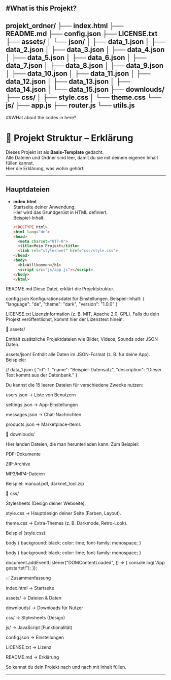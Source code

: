 #What is this Projekt?
---
projekt_ordner/
├── index.html
├── README.md
├── config.json
├── LICENSE.txt
├── assets/
│   └── json/
│       ├── data_1.json
│       ├── data_2.json
│       ├── data_3.json
│       ├── data_4.json
│       ├── data_5.json
│       ├── data_6.json
│       ├── data_7.json
│       ├── data_8.json
│       ├── data_9.json
│       ├── data_10.json
│       ├── data_11.json
│       ├── data_12.json
│       ├── data_13.json
│       ├── data_14.json
│       └── data_15.json
├── downlouds/
├── css/
│   ├── style.css
│   └── theme.css
└── js/
    ├── app.js
    ├── router.js
    └── utils.js
---
##WHat about the codes in here?
# 📂 Projekt Struktur – Erklärung

Dieses Projekt ist als **Basis-Template** gedacht.  
Alle Dateien und Ordner sind leer, damit du sie mit deinem eigenen Inhalt füllen kannst.  
Hier die Erklärung, was wohin gehört:

---

## Hauptdateien

- **index.html**  
  Startseite deiner Anwendung.  
  Hier wird das Grundgerüst in HTML definiert.  
  Beispiel-Inhalt:
  ```html
  <!DOCTYPE html>
  <html lang="de">
  <head>
    <meta charset="UTF-8">
    <title>Mein Projekt</title>
    <link rel="stylesheet" href="css/style.css">
  </head>
  <body>
    <h1>Willkommen</h1>
    <script src="js/app.js"></script>
  </body>
  </html>
README.md
Diese Datei, erklärt die Projektstruktur.

config.json
Konfigurationsdatei für Einstellungen.
Beispiel-Inhalt:
{
  "language": "de",
  "theme": "dark",
  "version": "1.0.0"
}

LICENSE.txt
Lizenzinformation (z. B. MIT, Apache 2.0, GPL).
Falls du dein Projekt veröffentlichst, kommt hier der Lizenztext hinein.

📂 assets/

Enthält zusätzliche Projektdateien wie Bilder, Videos, Sounds oder JSON-Daten.

assets/json/
Enthält alle Daten im JSON-Format (z. B. für deine App).
Beispiele:

// data_1.json
{
  "id": 1,
  "name": "Beispiel-Datensatz",
  "description": "Dieser Text kommt aus der Datenbank."
}

Du kannst die 15 leeren Dateien für verschiedene Zwecke nutzen:

users.json → Liste von Benutzern

settings.json → App-Einstellungen

messages.json → Chat-Nachrichten

products.json → Marketplace-Items

📂 downlouds/

Hier landen Dateien, die man herunterladen kann.
Zum Beispiel:

PDF-Dokumente

ZIP-Archive

MP3/MP4-Dateien

Beispiel: manual.pdf, darknet_tool.zip

📂 css/

Stylesheets (Design deiner Webseite).

style.css → Hauptdesign deiner Seite (Farben, Layout).

theme.css → Extra-Themes (z. B. Darkmode, Retro-Look).

Beispiel (style.css):

body {
  background: black;
  color: lime;
  font-family: monospace;
}

body {
  background: black;
  color: lime;
  font-family: monospace;
}

document.addEventListener("DOMContentLoaded", () => {
  console.log("App gestartet!");
});

✅ Zusammenfassung

index.html → Startseite

assets/ → Dateien & Daten

downlouds/ → Downloads für Nutzer

css/ → Stylesheets (Design)

js/ → JavaScript (Funktionalität)

config.json → Einstellungen

LICENSE.txt → Lizenz

README.md → Erklärung

So kannst du dein Projekt nach und nach mit Inhalt füllen.


---



